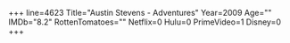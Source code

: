 +++
line=4623
Title="Austin Stevens - Adventures"
Year=2009
Age=""
IMDb="8.2"
RottenTomatoes=""
Netflix=0
Hulu=0
PrimeVideo=1
Disney=0
+++

